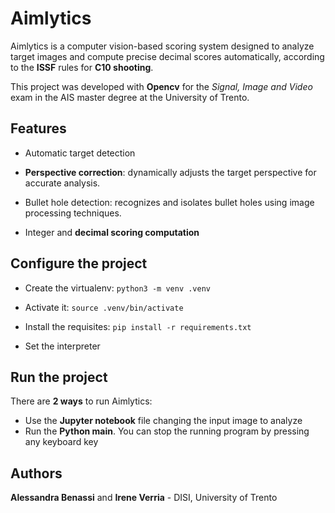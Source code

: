 # Aimlytics
Aimlytics is a computer vision-based scoring system designed to analyze target images and compute
precise decimal scores automatically, according to the **ISSF** rules for **C10 shooting**.

This project was developed with **Opencv** for the _Signal, Image and Video_ exam in the AIS master degree at the University of Trento.


## Features
* Automatic target detection

* **Perspective correction**: dynamically adjusts the target perspective for accurate analysis.

* Bullet hole detection: recognizes and isolates bullet holes using image processing techniques.

* Integer and **decimal scoring computation** 


## Configure the project

- Create the virtualenv:
`python3 -m venv .venv`

- Activate it:
`source .venv/bin/activate`

- Install the requisites: `pip install -r requirements.txt`

- Set the interpreter

## Run the project
There are **2 ways** to run Aimlytics:
- Use the **Jupyter notebook** file changing the input image to analyze
- Run the **Python main**. You can stop the running program by pressing any keyboard key

## Authors

**Alessandra Benassi** and **Irene Verria** - DISI, University of Trento
